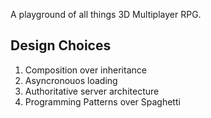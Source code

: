 A playground of all things 3D Multiplayer RPG.

<h2>Design Choices</h2>

1. Composition over inheritance
2. Asyncronouos loading
3. Authoritative server architecture
4. Programming Patterns over Spaghetti
